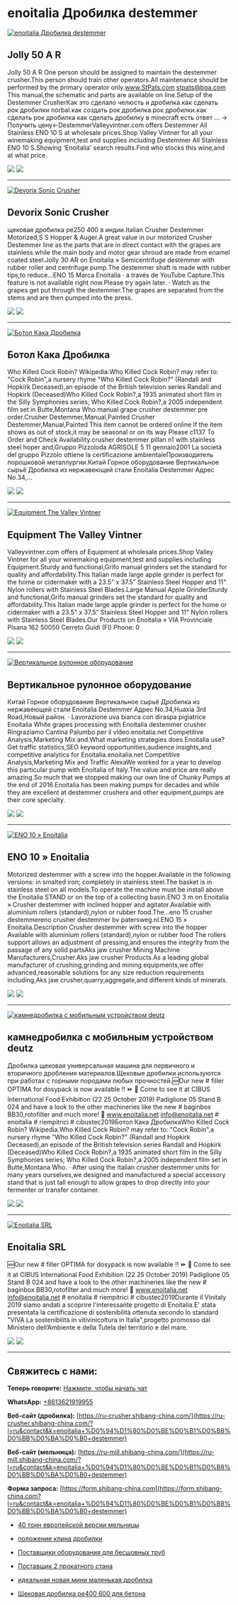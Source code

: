 # enoitalia Дробилка destemmer

<a href="https://swt.shibang-china.com/?l=ru&img&k=enoitalia+%D0%94%D1%80%D0%BE%D0%B1%D0%B8%D0%BB%D0%BA%D0%B0+destemmer" target="_blank">![enoitalia Дробилка destemmer](http://static.shibang-china.com/all-800x300/724.jpg)</a>

## Jolly 50 A R
Jolly 50 A R One person should be assigned to maintain the destemmer crusher.This person should train other operators.All maintenance should be performed by the primary operator only.www.StPats.com stpats@bga.com This manual,the schematic and parts are available on line.Setup of the Destemmer CrusherКак это сделало челюсть и дробилка.как сделать рок дробилки norbal.как создать рок дробилка.рок дробилки.как сделать рок дробилка как сделать дробилку в minecraft есть ответ … → Получить цену←DestemmerValleyvintner.com offers Destemmer All Stainless ENO 10 S at wholesale prices.Shop Valley Vintner for all your winemaking equipment,test and supplies including Destemmer All Stainless ENO 10 S.Showing 'Enoitalia' search results.Find who stocks this wine,and at what price.


<a href="https://whatsapp.shibangsoft.com/WhatsApp.php" target="_blank" title="WhatsApp">![](http://static.shibang-china.com/icon/whatsapp.png)</a> <a href="https://swt.shibang-china.com/?l=ru&icon&k=enoitalia+%D0%94%D1%80%D0%BE%D0%B1%D0%B8%D0%BB%D0%BA%D0%B0+destemmer" target="_blank">![](http://static.shibang-china.com/icon/chat-ru.png)</a>

---

<a href="https://swt.shibang-china.com/?l=ru&img&k=enoitalia+%D0%94%D1%80%D0%BE%D0%B1%D0%B8%D0%BB%D0%BA%D0%B0+destemmer" target="_blank">![Devorix Sonic Crusher](http://static.shibang-china.com/all-800x300/162.jpg)</a>

## Devorix Sonic Crusher
щековая дробилка pe250 400 в индии.Italian Crusher Destemmer Motorized,S S Hopper &amp; Auger.A great value in our motorized Crusher Destemmer line as the parts that are in direct contact with the grapes are stainless while the main body and motor gear shroud are made from enamel coated steel.Jolly 30 AR on Enoitalia &#187; Semicentrifuge destemmer with rubber roller and centrifuge pump.The destemmer shaft is made with rubber tips,to reduce…ENO 15 Marca Enoitalia&nbsp;&#0183;&#32;a trav&#233;s de YouTube Capture.This feature is not available right now.Please try again later.&nbsp;&#0183;&#32;Watch as the grapes get put through the destemmer.The grapes are separated from the stems and are then pumped into the press.


<a href="https://whatsapp.shibangsoft.com/WhatsApp.php" target="_blank" title="WhatsApp">![](http://static.shibang-china.com/icon/whatsapp.png)</a> <a href="https://swt.shibang-china.com/?l=ru&icon&k=enoitalia+%D0%94%D1%80%D0%BE%D0%B1%D0%B8%D0%BB%D0%BA%D0%B0+destemmer" target="_blank">![](http://static.shibang-china.com/icon/chat-ru.png)</a>

---

<a href="https://swt.shibang-china.com/?l=ru&img&k=enoitalia+%D0%94%D1%80%D0%BE%D0%B1%D0%B8%D0%BB%D0%BA%D0%B0+destemmer" target="_blank">![Ботол Кака Дробилка](http://static.shibang-china.com/all-800x300/34.jpg)</a>

## Ботол Кака Дробилка
Who Killed Cock Robin? Wikipedia.Who Killed Cock Robin? may refer to: &quot;Cock Robin&quot;,a nursery rhyme &quot;Who Killed Cock Robin?&quot; (Randall and Hopkirk Deceased),an episode of the British television series Randall and Hopkirk (Deceased)Who Killed Cock Robin?,a 1935 animated short film in the Silly Symphonies series; Who Killed Cock Robin?,a 2005 independent film set in Butte,Montana Who.manual grape crusher destemmer pre order.Crusher Destemmer,Manual,Painted Crusher Destemmer,Manual,Painted This item cannot be ordered online If the item shows as out of stock,it may be seasonal or on its way Please c1137 To Order and Check Availability.crusher destemmer pillan n1 with stainless steel hoper and,Gruppo Pizzoloda AGRISOLE 5 11 gennaio2001 La societ&#224; del gruppo Pizzolo ottiene la certificazione ambientaleПроизводитель порошковой металлургии.Китай Горное оборудование Вертикальное сырьё Дробилка из нержавеющей стали Enoitalia Destemmer Адрес No.34,…


<a href="https://whatsapp.shibangsoft.com/WhatsApp.php" target="_blank" title="WhatsApp">![](http://static.shibang-china.com/icon/whatsapp.png)</a> <a href="https://swt.shibang-china.com/?l=ru&icon&k=enoitalia+%D0%94%D1%80%D0%BE%D0%B1%D0%B8%D0%BB%D0%BA%D0%B0+destemmer" target="_blank">![](http://static.shibang-china.com/icon/chat-ru.png)</a>

---

<a href="https://swt.shibang-china.com/?l=ru&img&k=enoitalia+%D0%94%D1%80%D0%BE%D0%B1%D0%B8%D0%BB%D0%BA%D0%B0+destemmer" target="_blank">![Equipment The Valley Vintner](http://static.shibang-china.com/all-800x300/130.jpg)</a>

## Equipment The Valley Vintner
Valleyvintner.com offers of Equipment at wholesale prices.Shop Valley Vintner for all your winemaking equipment,test and supplies including Equipment.Sturdy and functional,Grifo manual grinders set the standard for quality and affordability.This Italian made large apple grinder is perfect for the home or cidermaker with a 23.5&quot; x 37.5” Stainless Steel Hopper and 11&quot; Nylon rollers with Stainless Steel Blades.Large Manual Apple GrinderSturdy and functional,Grifo manual grinders set the standard for quality and affordability.This Italian made large apple grinder is perfect for the home or cidermaker with a 23.5&quot; x 37.5” Stainless Steel Hopper and 11&quot; Nylon rollers with Stainless Steel Blades.Our Products on Enoitalia &#187; VIA Provinciale Pisana 162 50050 Cerreto Guidi (FI) Phone: 0


<a href="https://whatsapp.shibangsoft.com/WhatsApp.php" target="_blank" title="WhatsApp">![](http://static.shibang-china.com/icon/whatsapp.png)</a> <a href="https://swt.shibang-china.com/?l=ru&icon&k=enoitalia+%D0%94%D1%80%D0%BE%D0%B1%D0%B8%D0%BB%D0%BA%D0%B0+destemmer" target="_blank">![](http://static.shibang-china.com/icon/chat-ru.png)</a>

---

<a href="https://swt.shibang-china.com/?l=ru&img&k=enoitalia+%D0%94%D1%80%D0%BE%D0%B1%D0%B8%D0%BB%D0%BA%D0%B0+destemmer" target="_blank">![Вертикальное рулонное оборудование](http://static.shibang-china.com/all-800x300/1104.jpg)</a>

## Вертикальное рулонное оборудование
Китай Горное оборудование Вертикальное сырьё Дробилка из нержавеющей стали Enoitalia Destemmer Адрес No.34,Huaxia 3rd Road,Новый район.&nbsp;&#0183;&#32;Lavorazione uva bianca con diraspa pigiatrice Enoitalia White grapes processing with Enoitalia destemmer crusher Ringraziamo Cantina Palumbo per il video.enoitalia.net Competitive Analysis,Marketing Mix and.What marketing strategies does Enoitalia use? Get traffic statistics,SEO keyword opportunities,audience insights,and competitive analytics for Enoitalia.enoitalia.net Competitive Analysis,Marketing Mix and Traffic AlexaWe worked for a year to develop this particular pump with Enoitalia of Italy.The value and price are really amazing.So much that we stopped making our own line of Chunky Pumps at the end of 2016.Enoitalia has been making pumps for decades and while they are excellent at destemmer crushers and other equipment,pumps are their core specialty.


<a href="https://whatsapp.shibangsoft.com/WhatsApp.php" target="_blank" title="WhatsApp">![](http://static.shibang-china.com/icon/whatsapp.png)</a> <a href="https://swt.shibang-china.com/?l=ru&icon&k=enoitalia+%D0%94%D1%80%D0%BE%D0%B1%D0%B8%D0%BB%D0%BA%D0%B0+destemmer" target="_blank">![](http://static.shibang-china.com/icon/chat-ru.png)</a>

---

<a href="https://swt.shibang-china.com/?l=ru&img&k=enoitalia+%D0%94%D1%80%D0%BE%D0%B1%D0%B8%D0%BB%D0%BA%D0%B0+destemmer" target="_blank">![ENO 10 &#187; Enoitalia](http://static.shibang-china.com/all-800x300/720.jpg)</a>

## ENO 10 &#187; Enoitalia
Motorized destemmer with a screw into the hopper.Available in the following versions: in smalted iron; completely in stainless steel.The basket is in stainless steel on all models.To operate the machine must be install above the Enoitalia STAND or on the top of a collecting basin.ENO 3 m on Enoitalia &#187; Crusher destemmer with inclined hopper and agitator.Available with aluminium rollers (standard),nylon or rubber food.The…eno 15 crusher destemmereno crusher destemmer bv patersweg.nl.ENO 15 &#187; Enoitalia.Description Crusher destemmer with screw into the hopper Available with aluminium rollers (standard),nylon or rubber food The rollers support allows an adjustment of pressing,and ensures the integrity from the passage of any solid partsAks jaw crusher Mining Machine Manufacturers,Crusher.Aks jaw crusher Products.As a leading global manufacturer of crushing,grinding and mining equipments,we offer advanced,reasonable solutions for any size reduction requirements including,Aks jaw crusher,quarry,aggregate,and different kinds of minerals.


<a href="https://whatsapp.shibangsoft.com/WhatsApp.php" target="_blank" title="WhatsApp">![](http://static.shibang-china.com/icon/whatsapp.png)</a> <a href="https://swt.shibang-china.com/?l=ru&icon&k=enoitalia+%D0%94%D1%80%D0%BE%D0%B1%D0%B8%D0%BB%D0%BA%D0%B0+destemmer" target="_blank">![](http://static.shibang-china.com/icon/chat-ru.png)</a>

---

<a href="https://swt.shibang-china.com/?l=ru&img&k=enoitalia+%D0%94%D1%80%D0%BE%D0%B1%D0%B8%D0%BB%D0%BA%D0%B0+destemmer" target="_blank">![камнедробилка с мобильным устройством deutz](http://static.shibang-china.com/all-800x300/218.jpg)</a>

## камнедробилка с мобильным устройством deutz
Дробилка щековая универсальная машина для первичного и вторичного дробления материалов.Щековые дробилки используются при работах с горными породами любых прочностей.🆕Our new # filler OPTIMA for dosypack is now available ‼️ ⏩ 🏢 Come to see it at CIBUS International Food Exhibition (22 25 October 2019) Padiglione 05 Stand B 024 and have a look to the other machineries like the new # baginbox BB30,rotofilter and much more! 📲 www.enoitalia.net info@enoitalia.net # enoitalia # riempitrici # cibustec2019Ботол Кака ДробилкаWho Killed Cock Robin? Wikipedia.Who Killed Cock Robin? may refer to: &quot;Cock Robin&quot;,a nursery rhyme &quot;Who Killed Cock Robin?&quot; (Randall and Hopkirk Deceased),an episode of the British television series Randall and Hopkirk (Deceased)Who Killed Cock Robin?,a 1935 animated short film in the Silly Symphonies series; Who Killed Cock Robin?,a 2005 independent film set in Butte,Montana Who.&nbsp;&#0183;&#32;After using the Italian crusher destemmer units for many years ourselves,we designed and manufactured a special accessory stand that is just tall enough to allow grapes to drop directly into your fermenter or transfer container.


<a href="https://whatsapp.shibangsoft.com/WhatsApp.php" target="_blank" title="WhatsApp">![](http://static.shibang-china.com/icon/whatsapp.png)</a> <a href="https://swt.shibang-china.com/?l=ru&icon&k=enoitalia+%D0%94%D1%80%D0%BE%D0%B1%D0%B8%D0%BB%D0%BA%D0%B0+destemmer" target="_blank">![](http://static.shibang-china.com/icon/chat-ru.png)</a>

---

<a href="https://swt.shibang-china.com/?l=ru&img&k=enoitalia+%D0%94%D1%80%D0%BE%D0%B1%D0%B8%D0%BB%D0%BA%D0%B0+destemmer" target="_blank">![Enoitalia SRL](http://static.shibang-china.com/all-800x300/997.jpg)</a>

## Enoitalia SRL
🆕Our new # filler OPTIMA for dosypack is now available ‼️ ⏩ 🏢 Come to see it at CIBUS International Food Exhibition (22 25 October 2019) Padiglione 05 Stand B 024 and have a look to the other machineries like the new # baginbox BB30,rotofilter and much more! 📲 www.enoitalia.net info@enoitalia.net # enoitalia # riempitrici # cibustec2019Durante il Vinitaly 2019 siamo andati a scoprire l'interessante progetto di Enoitalia.E' stata presentata la certificazione di sostenibilit&#224; ottenuta secondo lo standard &quot;VIVA La sostenibilit&#224; in vitivinicoltura in Italia&quot;,progetto promosso dal Ministero dell’Ambiente e della Tutela del territorio e del mare.

<a href="https://whatsapp.shibangsoft.com/WhatsApp.php" target="_blank" title="WhatsApp">![](http://static.shibang-china.com/icon/whatsapp.png)</a> <a href="https://swt.shibang-china.com/?l=ru&icon&k=enoitalia+%D0%94%D1%80%D0%BE%D0%B1%D0%B8%D0%BB%D0%BA%D0%B0+destemmer" target="_blank">![](http://static.shibang-china.com/icon/chat-ru.png)</a>

---
## Свяжитесь с нами:

**Теперь говорите:** [Нажмите, чтобы начать чат](https://swt.shibang-china.com?l=ru&contact&k=enoitalia+%D0%94%D1%80%D0%BE%D0%B1%D0%B8%D0%BB%D0%BA%D0%B0+destemmer)

**WhatsApp:**  [+8613621919955](https://whatsapp.shibangsoft.com/WhatsApp.php)

**Веб-сайт (дробилка):** [https://ru-crusher.shibang-china.com/](https://ru-crusher.shibang-china.com/?l=ru&contact&k=enoitalia+%D0%94%D1%80%D0%BE%D0%B1%D0%B8%D0%BB%D0%BA%D0%B0+destemmer)

**Веб-сайт (мельница):** [https://ru-mill.shibang-china.com/](https://ru-mill.shibang-china.com/?l=ru&contact&k=enoitalia+%D0%94%D1%80%D0%BE%D0%B1%D0%B8%D0%BB%D0%BA%D0%B0+destemmer)

**Форма запроса:** [https://form.shibang-china.com](https://form.shibang-china.com?l=ru&contact&k=enoitalia+%D0%94%D1%80%D0%BE%D0%B1%D0%B8%D0%BB%D0%BA%D0%B0+destemmer)

* [40 тонн европейской версии мельницы](../132/40%20%D1%82%D0%BE%D0%BD%D0%BD%20%D0%B5%D0%B2%D1%80%D0%BE%D0%BF%D0%B5%D0%B9%D1%81%D0%BA%D0%BE%D0%B9%20%D0%B2%D0%B5%D1%80%D1%81%D0%B8%D0%B8%20%D0%BC%D0%B5%D0%BB%D1%8C%D0%BD%D0%B8%D1%86%D1%8B.md)

* [положение клина дробилки](../131/%D0%BF%D0%BE%D0%BB%D0%BE%D0%B6%D0%B5%D0%BD%D0%B8%D0%B5%20%D0%BA%D0%BB%D0%B8%D0%BD%D0%B0%20%D0%B4%D1%80%D0%BE%D0%B1%D0%B8%D0%BB%D0%BA%D0%B8.md)

* [Поставщики оборудования для бесшовных труб](../135/%D0%9F%D0%BE%D1%81%D1%82%D0%B0%D0%B2%D1%89%D0%B8%D0%BA%D0%B8%20%D0%BE%D0%B1%D0%BE%D1%80%D1%83%D0%B4%D0%BE%D0%B2%D0%B0%D0%BD%D0%B8%D1%8F%20%D0%B4%D0%BB%D1%8F%20%D0%B1%D0%B5%D1%81%D1%88%D0%BE%D0%B2%D0%BD%D1%8B%D1%85%20%D1%82%D1%80%D1%83%D0%B1.md)

* [Поставщик 2 прокатного стана](../133/%D0%9F%D0%BE%D1%81%D1%82%D0%B0%D0%B2%D1%89%D0%B8%D0%BA%202%20%D0%BF%D1%80%D0%BE%D0%BA%D0%B0%D1%82%D0%BD%D0%BE%D0%B3%D0%BE%20%D1%81%D1%82%D0%B0%D0%BD%D0%B0.md)

* [идеальная новая мини маленькая дробилка](../135/%D0%B8%D0%B4%D0%B5%D0%B0%D0%BB%D1%8C%D0%BD%D0%B0%D1%8F%20%D0%BD%D0%BE%D0%B2%D0%B0%D1%8F%20%D0%BC%D0%B8%D0%BD%D0%B8%20%D0%BC%D0%B0%D0%BB%D0%B5%D0%BD%D1%8C%D0%BA%D0%B0%D1%8F%20%D0%B4%D1%80%D0%BE%D0%B1%D0%B8%D0%BB%D0%BA%D0%B0.md)

* [Щековая дробилка pe400 600 для бетона](../131/%D0%A9%D0%B5%D0%BA%D0%BE%D0%B2%D0%B0%D1%8F%20%D0%B4%D1%80%D0%BE%D0%B1%D0%B8%D0%BB%D0%BA%D0%B0%20pe400%20600%20%D0%B4%D0%BB%D1%8F%20%D0%B1%D0%B5%D1%82%D0%BE%D0%BD%D0%B0.md)